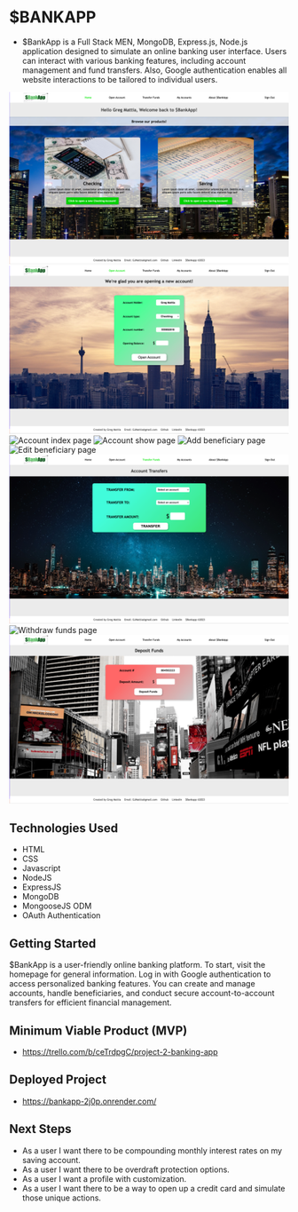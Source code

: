 # $BANKAPP

- $BankApp is a Full Stack MEN, MongoDB, Express.js, Node.js application designed to simulate an online banking user interface. Users can interact with various banking features, including account management and fund transfers. Also, Google authentication enables all website interactions to be tailored to individual users.

![Bank App landing page](./public/images/1bankapp.png)
![Account opening page](./public/images/2bankapp.png)
![Account index page](./public/images/3bankapp.png)
![Account show page](./public/images/4bankapp.png)
![Add beneficiary page](./public/images/5bankapp.png)
![Edit beneficiary page](./public/images/6bankapp.png)
![Transfer funds page](./public/images/7bankapp.png)
![Withdraw funds page](./public/images/8bankapp.png)
![Deposit funds page](./public/images/9bankapp.png)

## Technologies Used

- HTML
- CSS
- Javascript
- NodeJS
- ExpressJS
- MongoDB
- MongooseJS ODM
- OAuth Authentication

## Getting Started

$BankApp is a user-friendly online banking platform. To start, visit the homepage for general information. Log in with Google authentication to access personalized banking features. You can create and manage accounts, handle beneficiaries, and conduct secure account-to-account transfers for efficient financial management.

## Minimum Viable Product (MVP)

- https://trello.com/b/ceTrdpgC/project-2-banking-app


## Deployed Project

- https://bankapp-2j0p.onrender.com/


## Next Steps

- As a user I want there to be compounding monthly interest rates on my saving account.
- As a user I want there to be overdraft protection options.
- As a user I want a profile with customization.
- As a user I want there to be a way to open up a credit card and simulate those unique actions.

